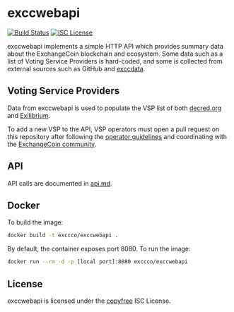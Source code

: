 # exccwebapi

[![Build Status](https://github.com/EXCCoin/exccwebapi/workflows/Build%20and%20Test/badge.svg)](https://github.com/EXCCoin/exccwebapi/actions)
[![ISC License](https://img.shields.io/badge/license-ISC-blue.svg)](http://copyfree.org)

exccwebapi implements a simple HTTP API which provides summary data about the
ExchangeCoin blockchain and ecosystem.
Some data such as a list of Voting Service Providers is hard-coded, and some is
collected from external sources such as GitHub and
[exccdata](https://github.com/EXCCoin/exccdata).

## Voting Service Providers

Data from exccwebapi is used to populate the VSP list of both
[decred.org](https://github.com/EXCCoin/vspd/) and
[Exilibrium](https://github.com/EXCCoin/exilibrium).

To add a new VSP to the API, VSP operators must open a pull request on this
repository after following the [operator guidelines](https://docs.excc.co/advanced/operating-a-vsp/)
and coordinating with the [ExchangeCoin community](https://excc.co/community/).

## API

API calls are documented in [api.md](./docs/api.md).

## Docker

To build the image:

```sh
docker build -t exccco/exccwebapi .
```

By default, the container exposes port 8080.
To run the image:

```sh
docker run --rm -d -p [local port]:8080 exccco/exccwebapi
```

## License

exccwebapi is licensed under the [copyfree](http://copyfree.org) ISC License.
